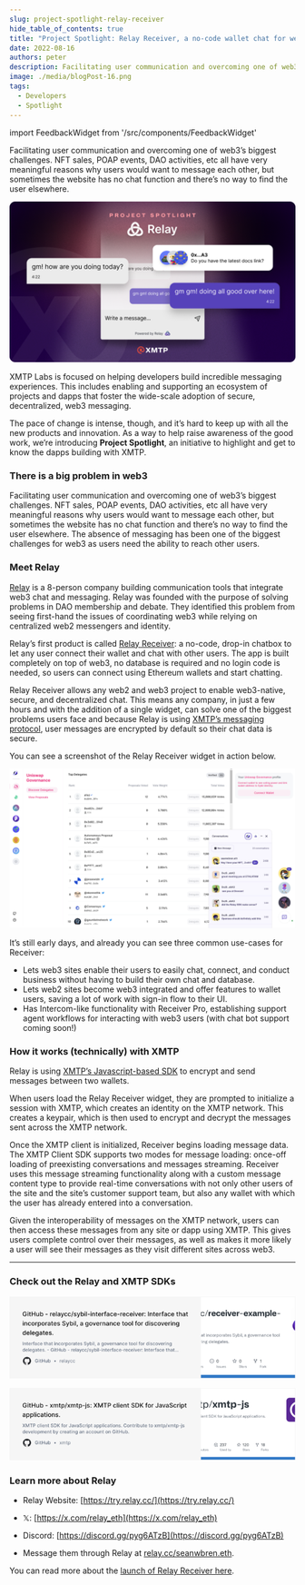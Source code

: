 ```yaml
---
slug: project-spotlight-relay-receiver
hide_table_of_contents: true
title: "Project Spotlight: Relay Receiver, a no-code wallet chat for websites"
date: 2022-08-16
authors: peter
description: Facilitating user communication and overcoming one of web3’s biggest challenges. NFT sales, POAP events, DAO activities, etc all have very meaningful reasons why users would want to message each other, but sometimes the website has no chat function and there’s no way to find the user elsewhere.
image: ./media/blogPost-16.png
tags:
  - Developers
  - Spotlight
---
```


import FeedbackWidget from '/src/components/FeedbackWidget'

Facilitating user communication and overcoming one of web3’s biggest challenges. NFT sales, POAP events, DAO activities, etc all have very meaningful reasons why users would want to message each other, but sometimes the website has no chat function and there’s no way to find the user elsewhere.

![Project Spotlight: Relay card](./media/blogPost-16.png)

<!--truncate-->

XMTP Labs is focused on helping developers build incredible messaging experiences. This includes enabling and supporting an ecosystem of projects and dapps that foster the wide-scale adoption of secure, decentralized, web3 messaging.

The pace of change is intense, though, and it’s hard to keep up with all the new products and innovation. As a way to help raise awareness of the good work, we’re introducing **Project Spotlight**, an initiative to highlight and get to know the dapps building with XMTP.

### There is a big problem in web3

Facilitating user communication and overcoming one of web3’s biggest challenges. NFT sales, POAP events, DAO activities, etc all have very meaningful reasons why users would want to message each other, but sometimes the website has no chat function and there’s no way to find the user elsewhere. The absence of messaging has been one of the biggest challenges for web3 as users need the ability to reach other users.

### **Meet Relay**

[Relay](https://try.relay.cc/) is a 8-person company building communication tools that integrate web3 chat and messaging. Relay was founded with the purpose of solving problems in DAO membership and debate. They identified this problem from seeing first-hand the issues of coordinating web3 while relying on centralized web2 messengers and identity.

Relay’s first product is called [Relay Receiver](https://mirror.xyz/relaycc.eth/3ciz14Fs5Tw61zbh5Lr-WCPvpuuOB5NRCdwq6wEM7bY): a no-code, drop-in chatbox to let any user connect their wallet and chat with other users. The app is built completely on top of web3, no database is required and no login code is needed, so users can connect using Ethereum wallets and start chatting.

Relay Receiver allows any web2 and web3 project to enable web3-native, secure, and decentralized chat. This means any company, in just a few hours and with the addition of a single widget, can solve one of the biggest problems users face and because Relay is using [XMTP’s messaging protocol](https://github.com/xmtp/xmtp-js), user messages are encrypted by default so their chat data is secure.

You can see a screenshot of the Relay Receiver widget in action below.

![Relay Receiver widget](media/relay-receiver.png)

It’s still early days, and already you can see three common use-cases for Receiver:

- Lets web3 sites enable their users to easily chat, connect, and conduct business without having to build their own chat and database.
- Lets web2 sites become web3 integrated and offer features to wallet users, saving a lot of work with sign-in flow to their UI.
- Has Intercom-like functionality with Receiver Pro, establishing support agent workflows for interacting with web3 users (with chat bot support coming soon!)

### How it works (technically) with XMTP

Relay is using [XMTP’s Javascript-based SDK](https://github.com/xmtp/xmtp-js) to encrypt and send messages between two wallets.

When users load the Relay Receiver widget, they are prompted to initialize a session with XMTP, which creates an identity on the XMTP network. This creates a keypair, which is then used to encrypt and decrypt the messages sent across the XMTP network.

Once the XMTP client is initialized, Receiver begins loading message data. The XMTP Client SDK supports two modes for message loading: once-off loading of preexisting conversations and messages streaming. Receiver uses this message streaming functionality along with a custom message content type to provide real-time conversations with not only other users of the site and the site’s customer support team, but also any wallet with which the user has already entered into a conversation.

Given the interoperability of messages on the XMTP network, users can then access these messages from any site or dapp using XMTP. This gives users complete control over their messages, as well as makes it more likely a user will see their messages as they visit different sites across web3.

---

### Check out the Relay and XMTP SDKs

[![sybil interface receiver repo card](media/relaycc-repo-card.png)](https://github.com/relaycc/sybil-interface-receiver)

[![xmtp-js repo card](media/xmtp-js-repo-card.png)](https://github.com/xmtp/xmtp-js)

### Learn more about Relay

- Relay Website: [https://try.relay.cc/](https://try.relay.cc/)

- 𝕏: [https://x.com/relay_eth](https://x.com/relay_eth)

- Discord: [https://discord.gg/pyg6ATzB](https://discord.gg/pyg6ATzB)

- Message them through Relay at [relay.cc/seanwbren.eth](https://relay.cc/seanwbren.eth).

You can read more about the [launch of Relay Receiver here](https://mirror.xyz/relaycc.eth/3ciz14Fs5Tw61zbh5Lr-WCPvpuuOB5NRCdwq6wEM7bY).

<br/>
<FeedbackWidget />
